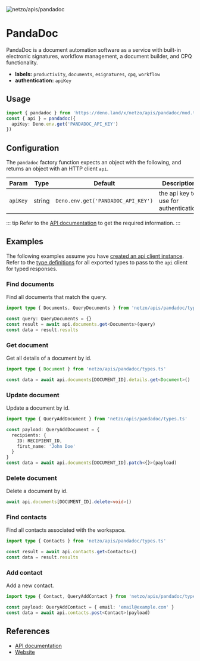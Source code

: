 <img src="https://raw.githubusercontent.com/netzo/netzo/main/assets/apis/pandadoc.svg" alt="netzo/apis/pandadoc" class="mb-5 w-75px">

# PandaDoc

PandaDoc is a document automation software as a service with built-in electronic signatures, workflow management, a document builder, and CPQ functionality.

- **labels:** `productivity`, `documents`, `esignatures`, `cpq`, `workflow`
- **authentication:** `apiKey`

## Usage

```ts
import { pandadoc } from 'https://deno.land/x/netzo/apis/pandadoc/mod.ts'
const { api } = pandadoc({
  apiKey: Deno.env.get('PANDADOC_API_KEY')
})
```

## Configuration

The `pandadoc` factory function expects an object with the following, and returns an object with an HTTP client `api`.

| Param    | Type   | Default                            | Description                           |
|----------|--------|------------------------------------|---------------------------------------|
| `apiKey` | string | `Deno.env.get('PANDADOC_API_KEY')` | the api key to use for authentication |


::: tip Refer to the [API documentation](https://developers.pandadoc.com/reference/) to get the required information.
:::

## Examples

The following examples assume you have [created an api client instance](#usage). Refer to the [type definitions](https://deno.land/x/netzo/apis/pandadoc/types.ts) for all exported types to pass to the `api` client for typed responses.

### Find documents

Find all documents that match the query.

```ts
import type { Documents, QueryDocuments } from 'netzo/apis/pandadoc/types.ts'

const query: QueryDocuments = {}
const result = await api.documents.get<Documents>(query)
const data = result.results
```

### Get document

Get all details of a document by id.

```ts
import type { Document } from 'netzo/apis/pandadoc/types.ts'

const data = await api.documents[DOCUMENT_ID].details.get<Document>()
```

### Update document

Update a document by id.

```ts
import type { QueryAddDocument } from 'netzo/apis/pandadoc/types.ts'

const payload: QueryAddDocument = {
  recipients: {
    ID: RECIPIENT_ID,
    first_name: 'John Doe'
  }
}
const data = await api.documents[DOCUMENT_ID].patch<{}>(payload)
```

### Delete document

Delete a document by id.

```ts
await api.documents[DOCUMENT_ID].delete<void>()
```

### Find contacts

Find all contacts associated with the workspace.

```ts
import type { Contacts } from 'netzo/apis/pandadoc/types.ts'

const result = await api.contacts.get<Contacts>()
const data = result.results
```

### Add contact

Add a new contact.

```ts
import type { Contact, QueryAddContact } from 'netzo/apis/pandadoc/types.ts'

const payload: QueryAddContact = { email: 'email@example.com' }
const data = await api.contacts.post<Contact>(payload)
```

## References

- [API documentation](https://developers.pandadoc.com/reference/)
- [Website](https://www.pandadoc.com/)
